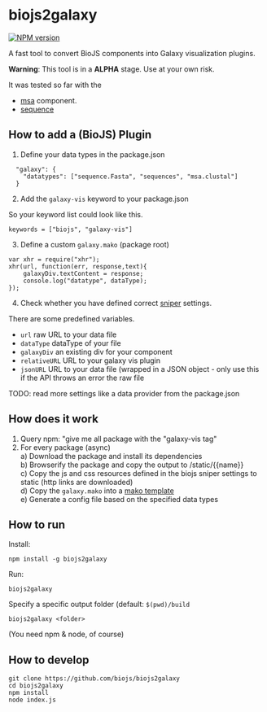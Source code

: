 biojs2galaxy
============

[![NPM version](http://img.shields.io/npm/v/biojs2galaxy.svg)](https://www.npmjs.org/package/biojs2galaxy)

A fast tool to convert BioJS components into Galaxy visualization plugins.

__Warning__: This tool is in a __ALPHA__ stage. Use at your own risk.

It was tested so far with the

* [msa](https://github.com/greenify/biojs-vis-msa) component.
* [sequence](https://github.com/ljgarcia/biojs-vis-sequence)

How to add a (BioJS) Plugin
--------------------


1) Define your data types in the package.json

```
  "galaxy": {
    "datatypes": ["sequence.Fasta", "sequences", "msa.clustal"]
  }
```

2) Add the `galaxy-vis` keyword to your package.json


So your keyword list could look like this.
```
keywords = ["biojs", "galaxy-vis"]
```

3) Define a custom `galaxy.mako` (package root)

```
var xhr = require("xhr");
xhr(url, function(err, response,text){
	galaxyDiv.textContent = response;
	console.log("datatype", dataType);
});
```

4) Check whether you have defined correct [sniper](https://github.com/biojs/biojs-sniper) settings.

There are some predefined variables.

* `url` raw URL to your data file
* `dataType` dataType of your file
* `galaxyDiv` an existing div for your component
* `relativeURL` URL to your galaxy vis plugin
* `jsonURL` URL to your data file (wrapped in a JSON object - only use this if the API throws an error the raw file

TODO: read more settings like a data provider from the package.json 

How does it work
---------------

1) Query npm: "give me all package with the "galaxy-vis tag"  
2) For every package (async)  
a) Download the package and install its dependencies  
b) Browserify the package and copy the output to /static/{{name}}  
c) Copy the js and css resources defined in the biojs sniper settings to static (http links are downloaded)  
d) Copy the `galaxy.mako` into a [mako template](https://github.com/biojs/biojs-galaxy/blob/master/template/galaxy.mako)  
e) Generate a config file based on the specified data types  

How to run
-------------

Install:

```
npm install -g biojs2galaxy
```

Run:

```
biojs2galaxy
```

Specify a specific output folder (default: `$(pwd)/build`

```
biojs2galaxy <folder>
```

(You need npm & node, of course)

How to develop
-----------

```
git clone https://github.com/biojs/biojs2galaxy
cd biojs2galaxy
npm install
node index.js
```

